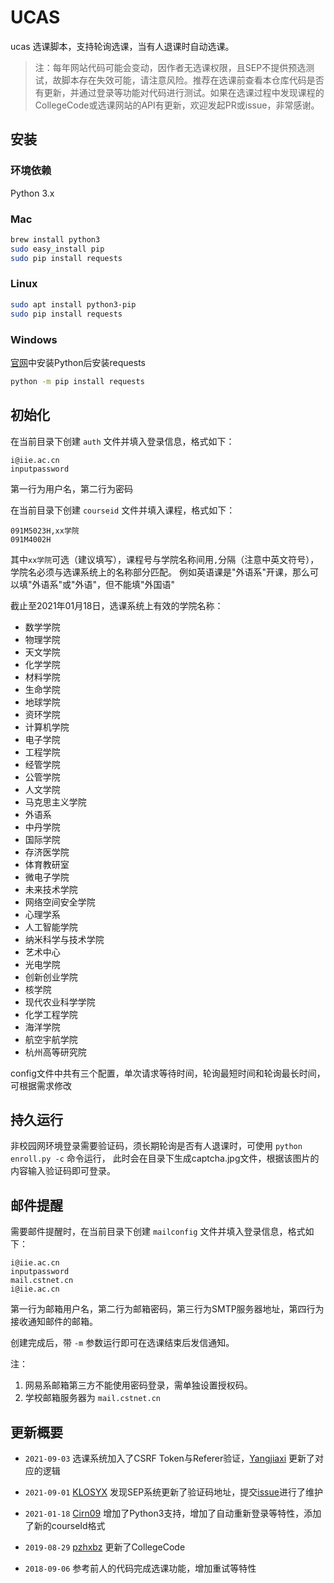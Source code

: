 # UCAS

ucas 选课脚本，支持轮询选课，当有人退课时自动选课。

> 注：每年网站代码可能会变动，因作者无选课权限，且SEP不提供预选测试，故脚本存在失效可能，请注意风险。推荐在选课前查看本仓库代码是否有更新，并通过登录等功能对代码进行测试。如果在选课过程中发现课程的CollegeCode或选课网站的API有更新，欢迎发起PR或issue，非常感谢。

## 安装

### 环境依赖

Python 3.x

### Mac

```bash
brew install python3
sudo easy_install pip
sudo pip install requests
```

### Linux

```bash
sudo apt install python3-pip
sudo pip install requests
```

### Windows

[官网](https://www.python.org/downloads/)中安装Python后安装requests

```bash
python -m pip install requests
```

## 初始化

在当前目录下创建 `auth` 文件并填入登录信息，格式如下：

```
i@iie.ac.cn
inputpassword
```

第一行为用户名，第二行为密码

在当前目录下创建 `courseid` 文件并填入课程，格式如下：

```
091M5023H,xx学院
091M4002H
```

其中`xx学院`可选（建议填写），课程号与学院名称间用`,`分隔（注意中英文符号），学院名必须与选课系统上的名称部分匹配。
例如英语课是"外语系"开课，那么可以填"外语系"或"外语"，但不能填"外国语"

截止至2021年01月18日，选课系统上有效的学院名称：
- 数学学院
- 物理学院
- 天文学院
- 化学学院
- 材料学院
- 生命学院
- 地球学院
- 资环学院
- 计算机学院
- 电子学院
- 工程学院
- 经管学院
- 公管学院
- 人文学院
- 马克思主义学院
- 外语系
- 中丹学院
- 国际学院
- 存济医学院
- 体育教研室
- 微电子学院
- 未来技术学院
- 网络空间安全学院
- 心理学系
- 人工智能学院
- 纳米科学与技术学院
- 艺术中心
- 光电学院
- 创新创业学院
- 核学院
- 现代农业科学学院
- 化学工程学院
- 海洋学院
- 航空宇航学院
- 杭州高等研究院

config文件中共有三个配置，单次请求等待时间，轮询最短时间和轮询最长时间，可根据需求修改

## 持久运行

非校园网环境登录需要验证码，须长期轮询是否有人退课时，可使用 ``python enroll.py -c`` 命令运行， 此时会在目录下生成captcha.jpg文件，根据该图片的内容输入验证码即可登录。

## 邮件提醒

需要邮件提醒时，在当前目录下创建 `mailconfig` 文件并填入登录信息，格式如下：

```
i@iie.ac.cn
inputpassword
mail.cstnet.cn
i@iie.ac.cn
```

第一行为邮箱用户名，第二行为邮箱密码，第三行为SMTP服务器地址，第四行为接收通知邮件的邮箱。

创建完成后，带 `-m` 参数运行即可在选课结束后发信通知。

注：

1. 网易系邮箱第三方不能使用密码登录，需单独设置授权码。
2. 学校邮箱服务器为 `mail.cstnet.cn`

## 更新概要

- `2021-09-03` 选课系统加入了CSRF Token与Referer验证，[Yangjiaxi](https://github.com/Yangjiaxi) 更新了对应的逻辑

- `2021-09-01` [KLOSYX](https://github.com/KLOSYX) 发现SEP系统更新了验证码地址，提交[issue](https://github.com/LyleMi/ucas/pull/10)进行了维护

- `2021-01-18` [Cirn09](https://github.com/LyleMi/ucas/pull/6) 增加了Python3支持，增加了自动重新登录等特性，添加了新的courseId格式

- `2019-08-29` [pzhxbz](https://github.com/LyleMi/ucas/pull/3) 更新了CollegeCode

- `2018-09-06` 参考前人的代码完成选课功能，增加重试等特性
